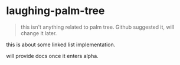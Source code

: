 # laughing-palm-tree

> this isn't anything related to palm tree. Github suggested it, will change it later.

this is about some linked list implementation.

will provide docs once it enters alpha.

